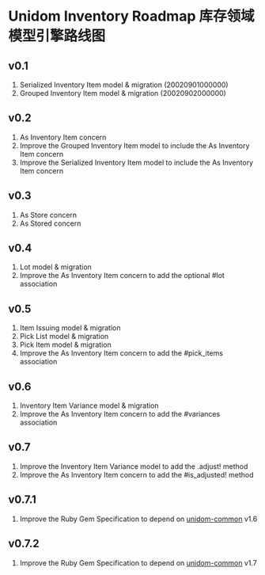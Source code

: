 # Unidom Inventory Roadmap 库存领域模型引擎路线图

## v0.1
1. Serialized Inventory Item model & migration (20020901000000)
2. Grouped Inventory Item model & migration (20020902000000)

## v0.2
1. As Inventory Item concern
2. Improve the Grouped Inventory Item model to include the As Inventory Item concern
3. Improve the Serialized Inventory Item model to include the As Inventory Item concern

## v0.3
1. As Store concern
2. As Stored concern

## v0.4
1. Lot model & migration
2. Improve the As Inventory Item concern to add the optional #lot association

## v0.5
1. Item Issuing model & migration
2. Pick List model & migration
3. Pick Item model & migration
4. Improve the As Inventory Item concern to add the #pick_items association

## v0.6
1. Inventory Item Variance model & migration
2. Improve the As Inventory Item concern to add the #variances association

## v0.7
1. Improve the Inventory Item Variance model to add the .adjust! method
2. Improve the As Inventory Item concern to add the #is_adjusted! method

## v0.7.1
1. Improve the Ruby Gem Specification to depend on [unidom-common](https://github.com/topbitdu/unidom-common) v1.6

## v0.7.2
1. Improve the Ruby Gem Specification to depend on [unidom-common](https://github.com/topbitdu/unidom-common) v1.7
